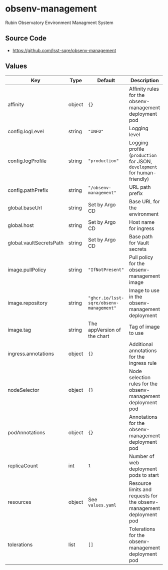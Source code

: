 # obsenv-management

Rubin Observatory Environment Managment System

## Source Code

* <https://github.com/lsst-sqre/obsenv-management>

## Values

| Key | Type | Default | Description |
|-----|------|---------|-------------|
| affinity | object | `{}` | Affinity rules for the obsenv-management deployment pod |
| config.logLevel | string | `"INFO"` | Logging level |
| config.logProfile | string | `"production"` | Logging profile (`production` for JSON, `development` for human-friendly) |
| config.pathPrefix | string | `"/obsenv-management"` | URL path prefix |
| global.baseUrl | string | Set by Argo CD | Base URL for the environment |
| global.host | string | Set by Argo CD | Host name for ingress |
| global.vaultSecretsPath | string | Set by Argo CD | Base path for Vault secrets |
| image.pullPolicy | string | `"IfNotPresent"` | Pull policy for the obsenv-management image |
| image.repository | string | `"ghcr.io/lsst-sqre/obsenv-management"` | Image to use in the obsenv-management deployment |
| image.tag | string | The appVersion of the chart | Tag of image to use |
| ingress.annotations | object | `{}` | Additional annotations for the ingress rule |
| nodeSelector | object | `{}` | Node selection rules for the obsenv-management deployment pod |
| podAnnotations | object | `{}` | Annotations for the obsenv-management deployment pod |
| replicaCount | int | `1` | Number of web deployment pods to start |
| resources | object | See `values.yaml` | Resource limits and requests for the obsenv-management deployment pod |
| tolerations | list | `[]` | Tolerations for the obsenv-management deployment pod |

